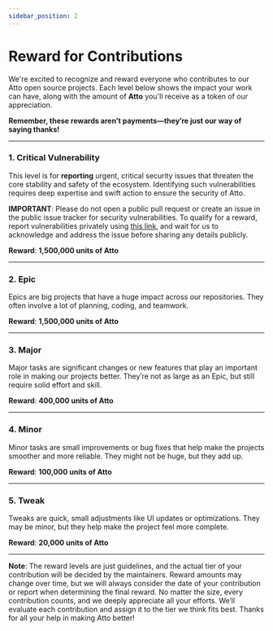 ```yaml
---
sidebar_position: 2
---
```


# Reward for Contributions

We're excited to recognize and reward everyone who contributes to our Atto open source projects. Each level below shows the impact your work can have, along with the amount of **Atto** you'll receive as a token of our appreciation. 

**Remember, these rewards aren’t payments—they’re just our way of saying thanks!**

---

### 1. **Critical Vulnerability**

This level is for **reporting** urgent, critical security issues that threaten the core stability and safety of the ecosystem. Identifying such vulnerabilities requires deep expertise and swift action to ensure the security of Atto.

**IMPORTANT**: Please do not open a public pull request or create an issue in the public issue tracker for security vulnerabilities. To qualify for a reward, report vulnerabilities privately using [this link](https://github.com/attocash/node/), and wait for us to acknowledge and address the issue before sharing any details publicly.

**Reward**: **1,500,000 units of Atto**

---

### 2. **Epic**

Epics are big projects that have a huge impact across our repositories. They often involve a lot of planning, coding, and teamwork.

**Reward**: **1,500,000 units of Atto**

---

### 3. **Major**

Major tasks are significant changes or new features that play an important role in making our projects better. They’re not as large as an Epic, but still require solid effort and skill.

**Reward**: **400,000 units of Atto**

---

### 4. **Minor**

Minor tasks are small improvements or bug fixes that help make the projects smoother and more reliable. They might not be huge, but they add up.

**Reward**: **100,000 units of Atto**

---

### 5. **Tweak**

Tweaks are quick, small adjustments like UI updates or optimizations. They may be minor, but they help make the project feel more complete.

**Reward**: **20,000 units of Atto**

---

**Note**: The reward levels are just guidelines, and the actual tier of your contribution will be decided by the maintainers. Reward amounts may change over time, but we will always consider the date of your contribution or report when determining the final reward. No matter the size, every contribution counts, and we deeply appreciate all your efforts. We’ll evaluate each contribution and assign it to the tier we think fits best. Thanks for all your help in making Atto better!